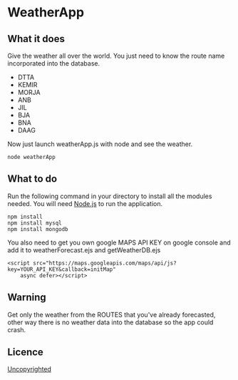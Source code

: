 # WeatherApp

## What it does

Give the weather all over the world. 
You just need to know the route name incorporated into the database.  
-  DTTA
-  KEMIR
-  MORJA
-  ANB
-  JIL
-  BJA
-  BNA
-  DAAG

Now just launch weatherApp.js with node and see the weather.
```
node weatherApp
```

## What to do

Run the following command in your directory to install all the modules needed.
You will need [Node.js](https://nodejs.org/en/) to run the application.
```
npm install
npm install mysql
npm install mongodb
```

You also need to get you own google MAPS API KEY on google console and add it to weatherForecast.ejs and getWeatherDB.ejs
```
<script src="https://maps.googleapis.com/maps/api/js?key=YOUR_API_KEY&callback=initMap"
    async defer></script>
```

## Warning
Get only the weather from the ROUTES that you've already forecasted, other way there is no weather data into the database so the app could crash.

## Licence

[Uncopyrighted](http://zenhabits.net/uncopyright/)
